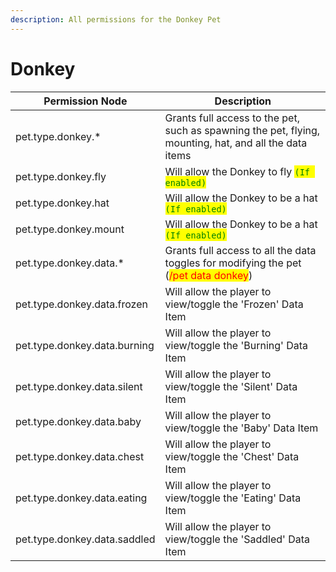 ```yaml
---
description: All permissions for the Donkey Pet
---
```



# Donkey
| Permission Node | Description |
| - | - |
| pet.type.donkey.* | Grants full access to the pet, such as spawning the pet, flying, mounting, hat, and all the data items |
| pet.type.donkey.fly | Will allow the Donkey to fly <mark style="color:green;">`(If enabled)`</mark> |
| pet.type.donkey.hat | Will allow the Donkey to be a hat <mark style="color:green;">`(If enabled)`</mark> |
| pet.type.donkey.mount | Will allow the Donkey to be a hat <mark style="color:green;">`(If enabled)`</mark> |
| pet.type.donkey.data.* | Grants full access to all the data toggles for modifying the pet (<mark style="color:red;">/pet data donkey</mark>) |
| pet.type.donkey.data.frozen | Will allow the player to view/toggle the 'Frozen' Data Item |
| pet.type.donkey.data.burning | Will allow the player to view/toggle the 'Burning' Data Item |
| pet.type.donkey.data.silent | Will allow the player to view/toggle the 'Silent' Data Item |
| pet.type.donkey.data.baby | Will allow the player to view/toggle the 'Baby' Data Item |
| pet.type.donkey.data.chest | Will allow the player to view/toggle the 'Chest' Data Item |
| pet.type.donkey.data.eating | Will allow the player to view/toggle the 'Eating' Data Item |
| pet.type.donkey.data.saddled | Will allow the player to view/toggle the 'Saddled' Data Item |

